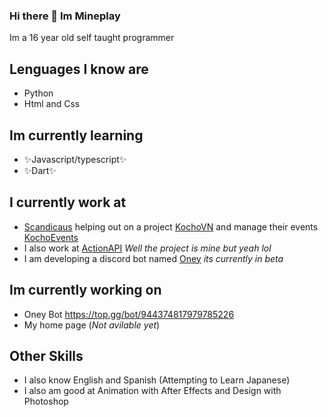 ### Hi there 👋 Im Mineplay
Im a 16 year old self taught programmer

## Lenguages I know are 
- Python
- Html and Css

## Im currently learning
- ✨Javascript/typescript✨
- ✨Dart✨

## I currently work at 
- [Scandicaus](https://scandiac.us/) helping out on a project [KochoVN](https://www.kocho.io/) and manage their events [KochoEvents](https://events.kocho.io/)
- I also work at [ActionAPI](https://actionapi.xyz/) *Well the project is mine but yeah lol*
- I am developing a discord bot named [Oney](https://top.gg/bot/944374817979785226) *its currently in beta*

## Im currently working on
- Oney Bot https://top.gg/bot/944374817979785226
- My home page (*Not avilable yet*)

## Other Skills
- I also know English and Spanish (Attempting to Learn Japanese)
- I also am good at Animation with After Effects and Design with Photoshop
